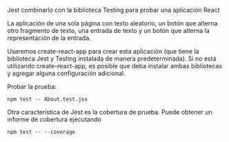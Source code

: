 Jest combinarlo con la biblioteca Testing para probar una aplicación React

La aplicación de una sola página con texto aleatorio, un botón que alterna otro fragmento de texto, 
una entrada de texto y un botón que alterna la representación de la entrada.

Usaremos create-react-app para crear esta aplicación (que tiene la biblioteca Jest y Testing instalada de manera predeterminada). 
Si no está utilizando create-react-app, es posible que deba instalar ambas bibliotecas y agregar alguna configuración adicional.

Probar la prueba:

```
npm test -- About.test.jsx
```

Otra característica de Jest es la cobertura de prueba. Puede obtener un informe de cobertura ejecutando 
```
npm test -- --coverage
```
